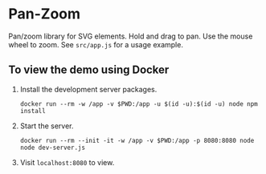# Pan-Zoom

Pan/zoom library for SVG elements. Hold and drag to pan. Use the mouse wheel to
zoom. See `src/app.js` for a usage example.

## To view the demo using Docker

1. Install the development server packages.

       docker run --rm -w /app -v $PWD:/app -u $(id -u):$(id -u) node npm install

2. Start the server.

       docker run --rm --init -it -w /app -v $PWD:/app -p 8080:8080 node node dev-server.js

3. Visit `localhost:8080` to view.

